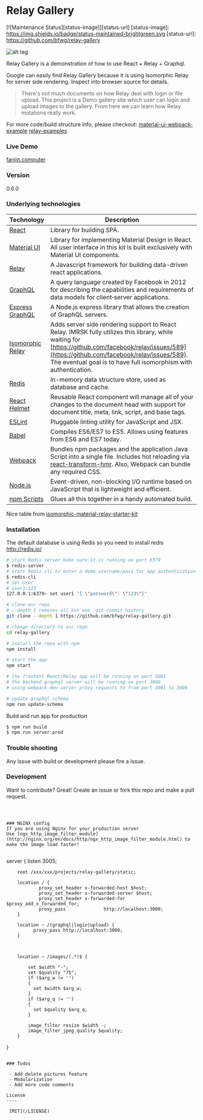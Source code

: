 # Relay Gallery
[![Maintenance Status][status-image]][status-url]
[status-image]: https://img.shields.io/badge/status-maintained-brightgreen.svg
[status-url]: https://github.com/bfwg/relay-gallery

![alt tag](http://fanjin.computer/images/0b60b3bb86521cc51c4633e06d72e9bd.png)

Relay Gallery is a demonstration of how to use React + Relay + Graphql.

Google can easily find Relay Gallery because it is using Isomorphic Relay for server side rendering. Inspect into browser source for details.

> There's not much documents on how Relay deal with login or file upload. This project is a
> Demo gallery site which user can login and upload images to the gallery. From here we can
> learn how Relay mutations really work.

For more code/build structure info, please checkout:
[material-ui-webpack-example](https://github.com/callemall/material-ui-webpack-example/tree/25938ac6f5db94645e6ea9f24a903792d3133c5d)
[relay-examples](https://github.com/relayjs/relay-examples)

### Live Demo

[fanjin.computer](http://fanjin.computer/)

### Version
0.6.0

### Underlying technologies

| **Technology** | **Description**|
|----------------|----------------|
| [React](https://facebook.github.io/react/) | Library for building SPA. |
| [Material UI](http://www.material-ui.com/) | Library for implementing Material Design in React. All user interface in this kit is built exclusively with Material UI components. |
| [Relay](https://facebook.github.io/relay/) | A Javascript framework for building data-driven react applications. |
| [GraphQL](https://facebook.github.io/graphql/) | A query language created by Facebook in 2012 for describing the capabilities and requirements of data models for client‐server applications. |
| [Express GraphQL](https://github.com/graphql/express-graphql) | A Node.js express library that allows the creation of GraphQL servers. |
| [Isomorphic Relay](https://github.com/denvned/isomorphic-relay) | Adds server side rendering support to React Relay. IMRSK fully utilizes this library, while waiting for [https://github.com/facebook/relay/issues/589](https://github.com/facebook/relay/issues/589). The eventual goal is to have full isomorphism with authentication. |
| [Redis](http://redis.io/) | In-memory data structure store, used as database and cache. |
| [React Helmet](https://github.com/nfl/react-helmet) | Reusable React component will manage all of your changes to the document head with support for document title, meta, link, script, and base tags. |
| [ESLint](http://eslint.org/) | Pluggable linting utility for JavaScript and JSX. |
| [Babel](http://babeljs.io) | Compiles ES6/ES7 to ES5. Allows using features from ES6 and ES7 today. |
| [Webpack](http://webpack.github.io) | Bundles npm packages and the application Java Script into a single file. Includes hot reloading via [react-transform-hmr](https://www.npmjs.com/package/react-transform-hmr). Also, Webpack can bundle any required CSS. |
| [Node.js](https://nodejs.org)| Event-driven, non-blocking I/O runtime based on JavaScript that is lightweight and efficient. |
| [npm Scripts](https://docs.npmjs.com/misc/scripts)| Glues all this together in a handy automated build. |
Nice table from [isomorphic-material-relay-starter-kit](https://github.com/codefoundries/isomorphic-material-relay-starter-kit)



### Installation

The default database is using Redis so you need to install redis
http://redis.io/
```sh
# start Redis server make sure it is running on port 6379
$ redis-server
# start Redis cli to enter a demo username/pass for app authentication
$ redis-cli
# set User
# user1:123
127.0.0.1:6379> set user1 "{ \"password\": \"123\"}"
```

```sh
# clone our repo
# --depth 1 removes all but one .git commit history
git clone --depth 1 https://github.com/bfwg/relay-gallery.git

# change directory to our repo
cd relay-gallery

# install the repo with npm
npm install

# start the app
npm start

# the frontent React/Relay app will be running on port 3001
# the backend graphql server will be running on port 3000
# using webpack-dev-server proxy requests to from port 3001 to 3000

# update graphql schema
npm run update-schema
```

Build and run app for production
```sh
$ npm run build
$ npm run server:prod
```


### Trouble shooting
Any issue with build or development please fire a issue.

### Development

Want to contribute? Great!
Create an issue or fork this repo and make a pull request.
```



### NGINX config
If you are using Nginx for your production server
Use [ngx_http_image_filter_module](http://nginx.org/en/docs/http/ngx_http_image_filter_module.html) to make the image load faster!


 ```
 server {
        listen 3005;

        root /xxx/xxx/projects/relay-gallery/static;

        location / {
                proxy_set_header x-forwarded-host $host;
                proxy_set_header x-forwarded-server $host;
                proxy_set_header x-forwarded-for $proxy_add_x_forwarded_for;
                proxy_pass              http://localhost:3000;
        }

        location ~ /(graphql|login|upload) {
              proxy_pass http://localhost:3000;
        }



        location ~ /images/(.*)$ {

            set $width "-";
            set $quality "75";
            if ($arg_w != '')
            {
              set $width $arg_w;
            }
            if ($arg_q != '')
            {
              set $quality $arg_q;
            }

            image_filter resize $width -;
            image_filter_jpeg_quality $quality;
        }

 }

```

### Todos

 - Add delete pictures feature
 - Modularization
 - Add more code comments

License
----

 [MIT](/LICENSE)






